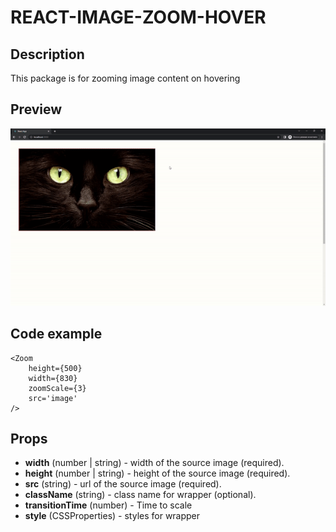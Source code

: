 # REACT-IMAGE-ZOOM-HOVER

## Description

This package is for zooming image content on hovering

## Preview

![Preview](/demo.gif)

## Code example

```
<Zoom
    height={500}
    width={830}
    zoomScale={3}
    src='image'
/>

```

## Props

- **width** (number | string) - width of the source image (required).
- **height** (number | string) - height of the source image (required).
- **src** (string) - url of the source image (required).
- **className** (string) - class name for wrapper (optional).
- **transitionTime** (number) - Time to scale
- **style** (CSSProperties) - styles for wrapper
